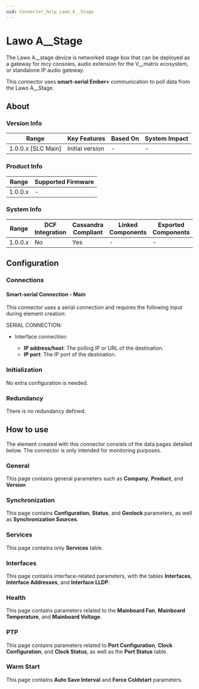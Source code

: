 ```yaml
---
uid: Connector_help_Lawo_A__Stage
---
```


# Lawo A\_\_Stage

The Lawo A\_\_stage device is networked stage box that can be deployed as a gateway for mcý consoles, audio extension for the V\_\_matrix ecosystem, or standalone IP audio gateway.

This connector uses **smart-serial Ember+** communication to poll data from the Lawo A\_\_Stage.

## About

### Version Info

| **Range**            | **Key Features** | **Based On** | **System Impact** |
|----------------------|------------------|--------------|-------------------|
| 1.0.0.x \[SLC Main\] | Initial version  | \-           | \-                |

### Product Info

| **Range** | **Supported Firmware** |
|-----------|------------------------|
| 1.0.0.x   | \-                     |

### System Info

| **Range** | **DCF Integration** | **Cassandra Compliant** | **Linked Components** | **Exported Components** |
|-----------|---------------------|-------------------------|-----------------------|-------------------------|
| 1.0.0.x   | No                  | Yes                     | \-                    | \-                      |

## Configuration

### Connections

#### Smart-serial Connection - Main

This connector uses a serial connection and requires the following input during element creation:

SERIAL CONNECTION:

- Interface connection:

  - **IP address/host**: The polling IP or URL of the destination.
  - **IP port**: The IP port of the destination.

### Initialization

No extra configuration is needed.

### Redundancy

There is no redundancy defined.

## How to use

The element created with this connector consists of the data pages detailed below. The connector is only intended for monitoring purposes.

### General

This page contains general parameters such as **Company**, **Product**, and **Version**

### Synchronization

This page contains **Configuration**, **Status**, and **Genlock** parameters, as well as **Synchronization Sources**.

### Services

This page contains only **Services** table.

### Interfaces

This page contains interface-related parameters, with the tables **Interfaces**, **Interface Addresses**, and **Interface LLDP**.

### Health

This page contains parameters related to the **Mainboard Fan**, **Mainboard Temperature**, and **Mainboard Voltage**.

### PTP

This page contains parameters related to **Port Configuration**, **Clock Configuration**, and **Clock Status**, as well as the **Port Status** table.

### Warm Start

This page contains **Auto Save Interval** and **Force Coldstart** parameters.
